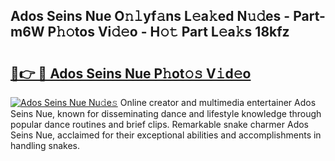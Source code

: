 ## Ados Seins Nue O𝚗𝚕yf𝚊ns L𝚎a𝚔ed N𝚞𝚍es - Part-m6W P𝚑𝚘tos Vi𝚍𝚎o - H𝚘𝚝 Part L𝚎a𝚔s 18kfz

# <h2><a href="http://kf8v9w.oniu.top/?m=Ados+Seins+Nue">🔗👉 🔴 Ados Seins Nue P𝚑ot𝚘𝚜 V𝚒d𝚎o</a></h2>

[![Ados Seins Nue Nu𝚍e𝚜](https://i.imgur.com/0qMVB7G.gif)](http://kf8v9w.oniu.top/?m=Ados+Seins+Nue)
Online creator and multimedia entertainer Ados Seins Nue, known for disseminating dance and lifestyle knowledge through popular dance routines and brief clips. Remarkable snake charmer Ados Seins Nue, acclaimed for their exceptional abilities and accomplishments in handling snakes.  
